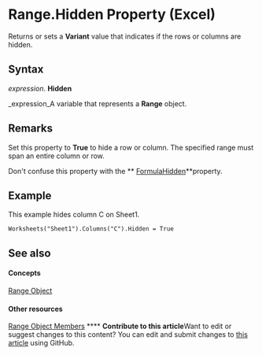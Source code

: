 
# Range.Hidden Property (Excel)

Returns or sets a  **Variant** value that indicates if the rows or columns are hidden.


## Syntax

 _expression_. **Hidden**

 _expression_A variable that represents a  **Range** object.


## Remarks

Set this property to  **True** to hide a row or column. The specified range must span an entire column or row.

Don't confuse this property with the  ** [FormulaHidden](b6425c86-7e20-e34e-2d96-eb16075c20b6.md)**property.


## Example

This example hides column C on Sheet1.


```
Worksheets("Sheet1").Columns("C").Hidden = True
```


## See also


#### Concepts


 [Range Object](b8207778-0dcc-4570-1234-f130532cc8cd.md)
#### Other resources


 [Range Object Members](4336bf81-1e63-7e44-1792-baf366a027a7.md)
****   **Contribute to this article**Want to edit or suggest changes to this content? You can edit and submit changes to  [this article](https://github.com/jhershey00/VBA_Excel_Test/OpenXMLCon/articles/7e785c38-a8ae-3810-a88a-0bfb7b74e2d6.md) using GitHub.

